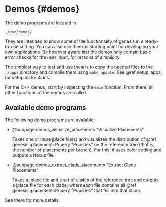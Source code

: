 Demos {#demos}
===========

The demo programs are located in

    ./doc/demos/

They are intended to show some of the functionality of genesis in a ready-to-use setting. You can
also use them as starting point for developing your own applications. Be however aware that the
demos only contain basic error checks for the user input, for reasons of simplicity.

The simplest way to test and use them is to copy the needed files to the `./apps` directory and
compile them using `make update`. See @ref setup_apps for setup instructions.

For the C++ demos, start by inspecting the `main` function. From there, all other functions
of the demos are called.

## Available demo programs

The following demo programs are available:

 *  @subpage demos_visualize_placements "Visualize Placements"

    Takes one or more jplace file(s) and visualizes the distribution of
    @ref genesis::placement::Pquery "Pqueries" on the reference tree (that is, the number of
    placements per branch). For this, it uses color coding and outputs a Nexus file.

 *  @subpage demos_extract_clade_placements "Extract Clade Placements"

    Takes a jplace file and s set of clades of the reference tree and outputs a jplace file for each
    clade, where each file contains all @ref genesis::placement::Pquery "Pqueries" that fell into
    that clade.

See there for more details.
